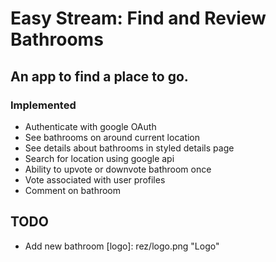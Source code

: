 # Easy Stream: Find and Review Bathrooms
## An app to find a place to go.

### Implemented
- Authenticate with google OAuth
- See bathrooms on around current location
- See details about bathrooms in styled details page
- Search for location using google api
- Ability to upvote or downvote bathroom once
- Vote associated with user profiles
- Comment on bathroom

## TODO
- Add new bathroom
[logo]: rez/logo.png "Logo"
